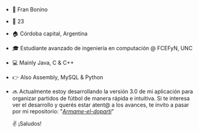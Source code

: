 - 👋  Fran Bonino
- 🌳  23
- 🏠  Córdoba capital, Argentina
- 🎓  Estudiante avanzado de ingeniería en computación @ FCEFyN, UNC
- 💻  Mainly Java, C & C++
- 👉  Also Assembly, MySQL & Python
- 🔜  Actualmente estoy desarrollando la versión 3.0 de mi aplicación para organizar partidos de fútbol de manera rápida e intuitiva. Si te interesa ver el desarrollo y querés estar atent@ a los avances, te invito a pasar por mi repositorio: "[_Armame-el-doparti_](https://github.com/akmsw/Armame-el-doparti)"

  ✌️  ¡Saludos!
